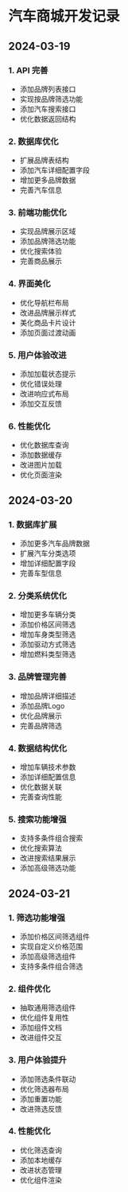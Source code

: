 # 汽车商城开发记录

## 2024-03-19

### 1. API 完善
- 添加品牌列表接口
- 实现按品牌筛选功能
- 添加汽车搜索接口
- 优化数据返回结构

### 2. 数据库优化
- 扩展品牌表结构
- 添加汽车详细配置字段
- 增加更多品牌数据
- 完善汽车信息

### 3. 前端功能优化
- 实现品牌展示区域
- 添加品牌筛选功能
- 优化搜索体验
- 完善商品展示

### 4. 界面美化
- 优化导航栏布局
- 改进品牌展示样式
- 美化商品卡片设计
- 添加页面过渡动画

### 5. 用户体验改进
- 添加加载状态提示
- 优化错误处理
- 改进响应式布局
- 添加交互反馈

### 6. 性能优化
- 优化数据库查询
- 添加数据缓存
- 改进图片加载
- 优化页面渲染

## 2024-03-20

### 1. 数据库扩展
- 添加更多汽车品牌数据
- 扩展汽车分类选项
- 增加详细配置字段
- 完善车型信息

### 2. 分类系统优化
- 增加更多车辆分类
- 添加价格区间筛选
- 增加车身类型筛选
- 添加驱动方式筛选
- 增加燃料类型筛选

### 3. 品牌管理完善
- 增加品牌详细描述
- 添加品牌Logo
- 优化品牌展示
- 完善品牌筛选

### 4. 数据结构优化
- 增加车辆技术参数
- 添加详细配置信息
- 优化数据关联
- 完善查询性能

### 5. 搜索功能增强
- 支持多条件组合搜索
- 优化搜索算法
- 改进搜索结果展示
- 添加高级筛选功能

## 2024-03-21

### 1. 筛选功能增强
- 添加价格区间筛选组件
- 实现自定义价格范围
- 添加高级筛选组件
- 支持多条件组合筛选

### 2. 组件优化
- 抽取通用筛选组件
- 优化组件复用性
- 添加组件文档
- 改进组件交互

### 3. 用户体验提升
- 添加筛选条件联动
- 优化筛选器布局
- 添加重置功能
- 改进筛选反馈

### 4. 性能优化
- 优化筛选查询
- 添加本地缓存
- 改进状态管理
- 优化组件渲染
  